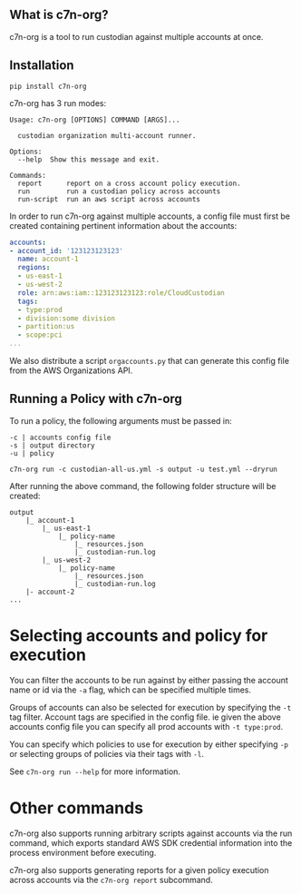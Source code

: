 ## What is c7n-org?

c7n-org is a tool to run custodian against multiple accounts at once.

## Installation

```shell
pip install c7n-org
```

c7n-org has 3 run modes:

```shell
Usage: c7n-org [OPTIONS] COMMAND [ARGS]...

  custodian organization multi-account runner.

Options:
  --help  Show this message and exit.

Commands:
  report      report on a cross account policy execution.
  run         run a custodian policy across accounts
  run-script  run an aws script across accounts
```

In order to run c7n-org against multiple accounts, a config file must first be created containing pertinent information about the accounts:

```yaml
accounts:
- account_id: '123123123123'
  name: account-1
  regions:
  - us-east-1
  - us-west-2
  role: arn:aws:iam::123123123123:role/CloudCustodian
  tags:
  - type:prod
  - division:some division
  - partition:us
  - scope:pci
...
```

We also distribute a script `orgaccounts.py` that can generate this config file
from the AWS Organizations API.

## Running a Policy with c7n-org

To run a policy, the following arguments must be passed in:

```shell
-c | accounts config file
-s | output directory
-u | policy
```


```shell
c7n-org run -c custodian-all-us.yml -s output -u test.yml --dryrun
```

After running the above command, the following folder structure will be created:

```
output
    |_ account-1
        |_ us-east-1
            |_ policy-name
                |_ resources.json
                |_ custodian-run.log
        |_ us-west-2
            |_ policy-name
                |_ resources.json
                |_ custodian-run.log
    |- account-2
...
```

# Selecting accounts and policy for execution

You can filter the accounts to be run against by either passing the account name or id
via the `-a` flag, which can be specified multiple times.

Groups of accounts can also be selected for execution by specifying the `-t` tag filter.
Account tags are specified in the config file. ie given the above accounts config file
you can specify all prod accounts with `-t type:prod`.

You can specify which policies to use for execution by either specifying `-p` or selecting
groups of policies via their tags with `-l`.


See `c7n-org run --help` for more information.

# Other commands

c7n-org also supports running arbitrary scripts against accounts via the run command, which
exports standard AWS SDK credential information into the process environment before executing.

c7n-org also supports generating reports for a given policy execution across accounts via
the `c7n-org report` subcommand.



